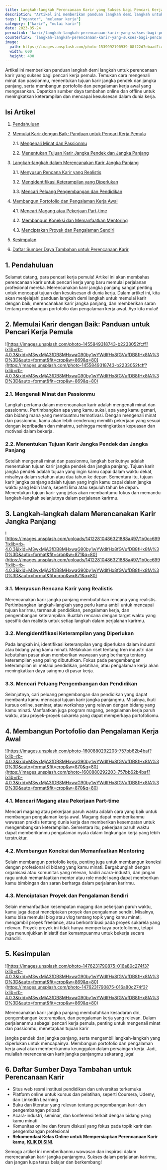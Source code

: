 ```yaml
---
title: Langkah-langkah Perencanaan Karir yang Sukses bagi Pencari Kerja Pemula
description: "Artikel ini memberikan panduan langkah demi langkah untuk perencanaan karir yang sukses bagi pencari kerja pemula."
tags: ["ngantor", "melamar kerja"]
category: ["karir", "mulai karir"]
date: 2023-05-24
permalink: 'karir/langkah-langkah-perencanaan-karir-yang-sukses-bagi-pencari-kerja-pemula/'
counterlink: 'langkah-langkah-perencanaan-karir-yang-sukses-bagi-pencari-kerja-pemula/'
image:
  path: https://images.unsplash.com/photo-1539992190939-08f22d7ebaad?ixlib=rb-4.0.3&ixid=M3wxMjA3fDB8MHxwaG90by1wYWdlfHx8fGVufDB8fHx8fA%3D%3D&auto=format&fit=crop&w=436&q=80
  width: 600
  height: 400
---
```


Artikel ini memberikan panduan langkah demi langkah untuk perencanaan karir yang sukses bagi pencari kerja pemula. Temukan cara mengenali minat dan passionmu, menentukan tujuan karir jangka pendek dan jangka panjang, serta membangun portofolio dan pengalaman kerja awal yang mengesankan. Dapatkan sumber daya tambahan online dan offline untuk meningkatkan keterampilan dan mencapai kesuksesan dalam dunia kerja.

## **Isi Artikel**

1. [Pendahuluan](#1-pendahuluan)
2. [Memulai Karir dengan Baik: Panduan untuk Pencari Kerja Pemula](#2-memulai-karir-dengan-baik-panduan-untuk-pencari-kerja-pemula)

    2.1. [Mengenali Minat dan Passionmu](#21-mengenali-minat-dan-passionmu)
    
    2.2. [Menentukan Tujuan Karir Jangka Pendek dan Jangka Panjang](#22-menentukan-tujuan-karir-jangka-pendek-dan-jangka-panjang)

3. [Langkah-langkah dalam Merencanakan Karir Jangka Panjang](#3-langkah-langkah-dalam-merencanakan-karir-jangka-panjang)
    
    3.1. [Menyusun Rencana Karir yang Realistis](#31-menyusun-rencana-karir-yang-realistis)
    
    3.2. [Mengidentifikasi Keterampilan yang Diperlukan](#32-mengidentifikasi-keterampilan-yang-diperlukan)

    3.3. [Mencari Peluang Pengembangan dan Pendidikan](#33-mencari-peluang-pengembangan-dan-pendidikan)
    
4. [Membangun Portofolio dan Pengalaman Kerja Awal](#4-membangun-portofolio-dan-pengalaman-kerja-awal)
    
    4.1. [Mencari Magang atau Pekerjaan Part-time](#41-mencari-magang-atau-pekerjaan-part-time)
    
    4.2. [Membangun Koneksi dan Memanfaatkan Mentoring](#42-membangun-koneksi-dan-memanfaatkan-mentoring)
    
    4.3. [Menciptakan Proyek dan Pengalaman Sendiri](#43-menciptakan-proyek-dan-pengalaman-sendiri)

5. [Kesimpulan](#5-kesimpulan)
6. [Daftar Sumber Daya Tambahan untuk Perencanaan Karir](#6-daftar-sumber-daya-tambahan-untuk-perencanaan-karir)

## **1. Pendahuluan**

Selamat datang, para pencari kerja pemula! Artikel ini akan membahas perencanaan karir untuk pencari kerja yang baru memulai perjalanan profesional mereka. Merencanakan karir jangka panjang sangat penting untuk mencapai tujuan dan kesuksesan di dunia kerja. Dalam artikel ini, kita akan menjelajahi panduan langkah demi langkah untuk memulai karir dengan baik, merencanakan karir jangka panjang, dan memberikan saran tentang membangun portofolio dan pengalaman kerja awal. Ayo kita mulai!

## **2. Memulai Karir dengan Baik: Panduan untuk Pencari Kerja Pemula**

![https://images.unsplash.com/photo-1455849318743-b2233052fcff?ixlib=rb-4.0.3&ixid=M3wxMjA3fDB8MHxwaG90by1wYWdlfHx8fGVufDB8fHx8fA%3D%3D&auto=format&fit=crop&w=869&q=80](https://images.unsplash.com/photo-1455849318743-b2233052fcff?ixlib=rb-4.0.3&ixid=M3wxMjA3fDB8MHxwaG90by1wYWdlfHx8fGVufDB8fHx8fA%3D%3D&auto=format&fit=crop&w=869&q=80)

### 2.1. Mengenali Minat dan Passionmu

Langkah pertama dalam merencanakan karir adalah mengenali minat dan passionmu. Pertimbangkan apa yang kamu sukai, apa yang kamu gemari, dan bidang mana yang membuatmu termotivasi. Dengan mengenali minat dan passionmu, kamu akan lebih cenderung memilih pekerjaan yang sesuai dengan kepribadian dan minatmu, sehingga meningkatkan kepuasan dan motivasi dalam bekerja.

### 2.2. Menentukan Tujuan Karir Jangka Pendek dan Jangka Panjang

Setelah mengenali minat dan passionmu, langkah berikutnya adalah menentukan tujuan karir jangka pendek dan jangka panjang. Tujuan karir jangka pendek adalah tujuan yang ingin kamu capai dalam waktu dekat, misalnya dalam setahun atau dua tahun ke depan. Sementara itu, tujuan karir jangka panjang adalah tujuan yang ingin kamu capai dalam jangka waktu yang lebih lama, seperti lima atau sepuluh tahun ke depan. Menentukan tujuan karir yang jelas akan membantumu fokus dan memandu langkah-langkah selanjutnya dalam perjalanan karirmu.

## **3. Langkah-langkah dalam Merencanakan Karir Jangka Panjang**

![https://images.unsplash.com/uploads/14122810486321888a497/1b0cc699?ixlib=rb-4.0.3&ixid=M3wxMjA3fDB8MHxwaG90by1wYWdlfHx8fGVufDB8fHx8fA%3D%3D&auto=format&fit=crop&w=871&q=80](https://images.unsplash.com/uploads/14122810486321888a497/1b0cc699?ixlib=rb-4.0.3&ixid=M3wxMjA3fDB8MHxwaG90by1wYWdlfHx8fGVufDB8fHx8fA%3D%3D&auto=format&fit=crop&w=871&q=80)

### 3.1. Menyusun Rencana Karir yang Realistis

Merencanakan karir jangka panjang membutuhkan rencana yang realistis. Pertimbangkan langkah-langkah yang perlu kamu ambil untuk mencapai tujuan karirmu, termasuk pendidikan, pengalaman kerja, dan pengembangan keterampilan. Buatlah rencana dengan target waktu yang spesifik dan realistis untuk setiap langkah dalam perjalanan karirmu.

### 3.2. Mengidentifikasi Keterampilan yang Diperlukan

Pada langkah ini, identifikasi keterampilan yang diperlukan dalam industri atau bidang yang kamu minati. Melakukan riset tentang tren industri dan kebutuhan pasar akan memberikan wawasan yang berharga tentang keterampilan yang paling dibutuhkan. Fokus pada pengembangan keterampilan ini melalui pendidikan, pelatihan, atau pengalaman kerja akan meningkatkan daya saingmu di pasar kerja.

### 3.3. Mencari Peluang Pengembangan dan Pendidikan

Selanjutnya, cari peluang pengembangan dan pendidikan yang dapat membantu kamu mencapai tujuan karir jangka panjangmu. Misalnya, ikuti kursus online, seminar, atau workshop yang relevan dengan bidang yang kamu minati. Manfaatkan juga program magang, pengalaman kerja paruh waktu, atau proyek-proyek sukarela yang dapat memperkaya portofoliomu.

## **4. Membangun Portofolio dan Pengalaman Kerja Awal**

![https://images.unsplash.com/photo-1600880292203-757bb62b4baf?ixlib=rb-4.0.3&ixid=M3wxMjA3fDB8MHxwaG90by1wYWdlfHx8fGVufDB8fHx8fA%3D%3D&auto=format&fit=crop&w=870&q=80](https://images.unsplash.com/photo-1600880292203-757bb62b4baf?ixlib=rb-4.0.3&ixid=M3wxMjA3fDB8MHxwaG90by1wYWdlfHx8fGVufDB8fHx8fA%3D%3D&auto=format&fit=crop&w=870&q=80)

### 4.1. Mencari Magang atau Pekerjaan Part-time

Mencari magang atau pekerjaan paruh waktu adalah cara yang baik untuk membangun pengalaman kerja awal. Magang dapat memberikanmu wawasan praktis tentang dunia kerja dan memberikan kesempatan untuk mengembangkan keterampilan. Sementara itu, pekerjaan paruh waktu dapat memberikanmu pengalaman nyata dalam lingkungan kerja yang lebih terstruktur.

### 4.2. Membangun Koneksi dan Memanfaatkan Mentoring

Selain membangun portofolio kerja, penting juga untuk membangun koneksi dengan profesional di bidang yang kamu minati. Bergabunglah dengan organisasi atau komunitas yang relevan, hadiri acara-industri, dan jangan ragu untuk memanfaatkan mentor atau role model yang dapat memberikan kamu bimbingan dan saran berharga dalam perjalanan karirmu.

### 4.3. Menciptakan Proyek dan Pengalaman Sendiri

Selain memanfaatkan kesempatan magang dan pekerjaan paruh waktu, kamu juga dapat menciptakan proyek dan pengalaman sendiri. Misalnya, kamu bisa memulai blog atau vlog tentang topik yang kamu minati, mengambil proyek freelance, atau berkontribusi pada proyek sukarela yang relevan. Proyek-proyek ini tidak hanya memperkaya portofoliomu, tetapi juga menunjukkan inisiatif dan kemampuanmu untuk bekerja secara mandiri.

## **5. Kesimpulan**

![https://images.unsplash.com/photo-1476231790875-016a80c274f3?ixlib=rb-4.0.3&ixid=M3wxMjA3fDB8MHxwaG90by1wYWdlfHx8fGVufDB8fHx8fA%3D%3D&auto=format&fit=crop&w=869&q=80](https://images.unsplash.com/photo-1476231790875-016a80c274f3?ixlib=rb-4.0.3&ixid=M3wxMjA3fDB8MHxwaG90by1wYWdlfHx8fGVufDB8fHx8fA%3D%3D&auto=format&fit=crop&w=869&q=80)

Merencanakan karir jangka panjang membutuhkan kesadaran diri, pengembangan keterampilan, dan pengalaman kerja yang relevan. Dalam perjalananmu sebagai pencari kerja pemula, penting untuk mengenali minat dan passionmu, menetapkan tujuan karir

jangka pendek dan jangka panjang, serta mengambil langkah-langkah yang diperlukan untuk mencapainya. Membangun portofolio dan pengalaman kerja awal akan memberikanmu keunggulan dalam persaingan kerja. Jadi, mulailah merencanakan karir jangka panjangmu sekarang juga!

## **6. Daftar Sumber Daya Tambahan untuk Perencanaan Karir**

- Situs web resmi institusi pendidikan dan universitas terkemuka
- Platform online untuk kursus dan pelatihan, seperti Coursera, Udemy, dan LinkedIn Learning
- Buku dan literatur yang relevan tentang pengembangan karir dan pengembangan pribadi
- Acara-industri, seminar, dan konferensi terkait dengan bidang yang kamu minati
- Komunitas online dan forum diskusi yang fokus pada topik karir dan pengembangan profesional
- **Rekomendasi Kelas Online untuk Mempersiapkan Perencanaan Karir kamu,** **[KLIK DI SINI](https://habiskerja.com/kelas-karir/?ref=muhnurulhakim&campaign=KelasPersiapanKarir)**.

Semoga artikel ini memberikanmu wawasan dan inspirasi dalam merencanakan karir jangka panjangmu. Sukses dalam perjalanan karirmu, dan jangan lupa terus belajar dan berkembang!
